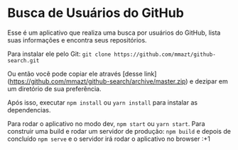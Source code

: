 # Busca de Usuários do GitHub

Esse é um aplicativo que realiza uma busca por usuários do GitHub, lista suas informações e encontra seus repositórios.

Para instalar ele pelo Git: `git clone https://github.com/mmazt/github-search.git`

Ou então você pode copiar ele através [desse link] (https://github.com/mmazt/github-search/archive/master.zip) e dezipar em um diretório de sua preferência. 

Após isso, executar `npm install` ou `yarn install` para instalar as dependencias.

Para rodar o aplicativo no modo dev, `npm start` ou `yarn start`.
Para construir uma build e rodar um servidor de produção:
`npm build` e depois de concluído `npm serve` e o servidor irá rodar o aplicativo no browser :+1